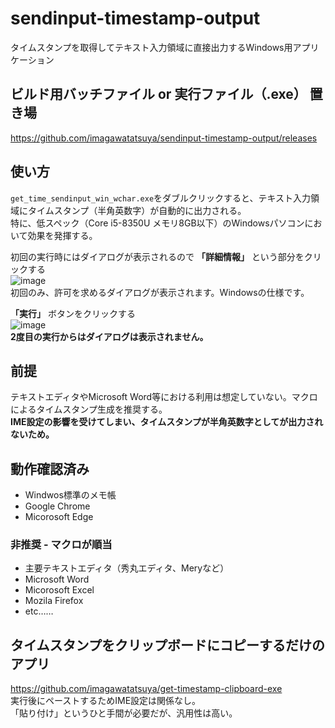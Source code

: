 # sendinput-timestamp-output
タイムスタンプを取得してテキスト入力領域に直接出力するWindows用アプリケーション

## ビルド用バッチファイル or 実行ファイル（.exe） 置き場
https://github.com/imagawatatsuya/sendinput-timestamp-output/releases

## 使い方
`get_time_sendinput_win_wchar.exe`をダブルクリックすると、テキスト入力領域にタイムスタンプ（半角英数字）が自動的に出力される。  
特に、低スペック（Core i5-8350U メモリ8GB以下）のWindowsパソコンにおいて効果を発揮する。

初回の実行時にはダイアログが表示されるので **「詳細情報」** という部分をクリックする  
![image](https://github.com/user-attachments/assets/5f6bd6ce-de10-4632-b9ed-18a5cdb5e393)  
初回のみ、許可を求めるダイアログが表示されます。Windowsの仕様です。

**「実行」** ボタンをクリックする  
![image](https://github.com/user-attachments/assets/e4ba3b29-0fce-46d4-aaee-6015ae06f63f)  
**2度目の実行からはダイアログは表示されません。**

## 前提
テキストエディタやMicrosoft Word等における利用は想定していない。マクロによるタイムスタンプ生成を推奨する。  
**IME設定の影響を受けてしまい、タイムスタンプが半角英数字としてが出力されないため。**

## 動作確認済み
- Windwos標準のメモ帳  
- Google Chrome  
- Micorosoft Edge

### 非推奨 - マクロが順当
- 主要テキストエディタ（秀丸エディタ、Meryなど）  
- Microsoft Word  
- Micorosoft Excel  
- Mozila Firefox  
- etc……

## タイムスタンプをクリップボードにコピーするだけのアプリ
https://github.com/imagawatatsuya/get-timestamp-clipboard-exe  
実行後にペーストするためIME設定は関係なし。  
「貼り付け」というひと手間が必要だが、汎用性は高い。

